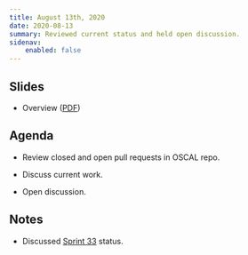 ```yaml
---
title: August 13th, 2020
date: 2020-08-13
summary: Reviewed current status and held open discussion.
sidenav:
    enabled: false
---
```


## Slides

- Overview ([PDF](../slides-2020-08-13.pdf))

## Agenda

- Review closed and open pull requests in OSCAL repo.
- Discuss current work.

- Open discussion.

## Notes

- Discussed [Sprint 33](https://github.com/usnistgov/OSCAL/projects/32) status.
